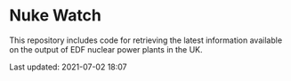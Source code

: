 # Nuke Watch

This repository includes code for retrieving the latest information available on the output of EDF nuclear power plants in the UK.

Last updated: 2021-07-02 18:07